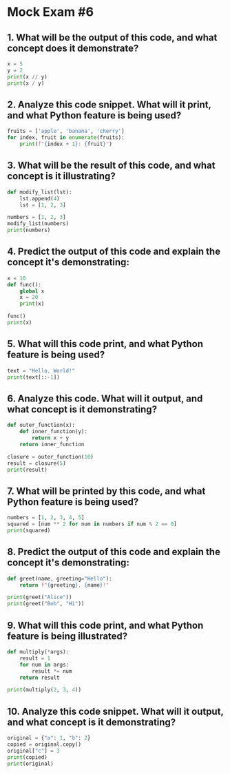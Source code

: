 # Mock Exam #6

## 1.  What will be the output of this code, and what concept does it demonstrate?

```python
x = 5
y = 2
print(x // y)
print(x / y)
```

## 2.  Analyze this code snippet. What will it print, and what Python feature is being used?

```python
fruits = ['apple', 'banana', 'cherry']
for index, fruit in enumerate(fruits):
    print(f"{index + 1}: {fruit}")
```

## 3.  What will be the result of this code, and what concept is it illustrating?

```python
def modify_list(lst):
    lst.append(4)
    lst = [1, 2, 3]

numbers = [1, 2, 3]
modify_list(numbers)
print(numbers)
```

## 4.  Predict the output of this code and explain the concept it's demonstrating:

```python
x = 10
def func():
    global x
    x = 20
    print(x)

func()
print(x)
```

## 5.  What will this code print, and what Python feature is being used?

```python
text = "Hello, World!"
print(text[::-1])
```

## 6.  Analyze this code. What will it output, and what concept is it demonstrating?

```python
def outer_function(x):
    def inner_function(y):
        return x + y
    return inner_function

closure = outer_function(10)
result = closure(5)
print(result)
```

## 7.  What will be printed by this code, and what Python feature is being used?

```python
numbers = [1, 2, 3, 4, 5]
squared = [num ** 2 for num in numbers if num % 2 == 0]
print(squared)
```

## 8.  Predict the output of this code and explain the concept it's demonstrating:

```python
def greet(name, greeting="Hello"):
    return f"{greeting}, {name}!"

print(greet("Alice"))
print(greet("Bob", "Hi"))
```


## 9.  What will this code print, and what Python feature is being illustrated?

```python
def multiply(*args):
    result = 1
    for num in args:
        result *= num
    return result

print(multiply(2, 3, 4))
```

## 10. Analyze this code snippet. What will it output, and what concept is it demonstrating?

```python
original = {"a": 1, "b": 2}
copied = original.copy()
original["c"] = 3
print(copied)
print(original)
```

